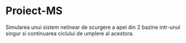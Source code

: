 # Proiect-MS
Simularea unui sistem nelinear de scurgere a apei din 2 bazine intr-unul singur si continuarea ciclului de umplere al acestora.
